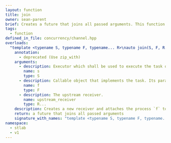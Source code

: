 ```yaml
---
layout: function
title: join
owner: sean-parent
brief: Creates a future that joins all passed arguments. This function is deprecated and it will soon be removed. Please use instead of `zip_with`
tags:
  - function
defined_in_file: concurrency/channel.hpp
overloads:
  "template <typename S, typename F, typename... R>\nauto join(S, F, R...)":
    annotation:
      - deprecated (Use zip_with)
    arguments:
      - description: Executor which shall be used to execute the task of `f`.
        name: s
        type: S
      - description: Callable object that implements the task. Its parameters correspond to the results from the upstream receivers. It is called when all upstream receiver have provided its values.
        name: f
        type: F
      - description: The upstream receiver.
        name: upstream_receiver
        type: R...
    description: Creates a new receiver and attaches the process `f` to it. The values coming from the upstream receiver are the parameters of `f`. The incoming upstream values are not passed one after the other to this process, but they are passed as a complete set of arguments to the process. So the last incoming upstream value triggers the execution of `f`.
    return: a future that joins all passed arguments
    signature_with_names: "template <typename S, typename F, typename... R>\nauto join(S s, F f, R... upstream_receiver)"
namespace:
  - stlab
  - v1
---
```

